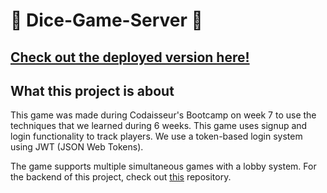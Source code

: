 # 🎲 Dice-Game-Server 🎲
## [Check out the deployed version here!](https://dice-game-client.herokuapp.com/)

## What this project is about
This game was made during Codaisseur's Bootcamp on week 7 to use the techniques that we learned during 6 weeks. This game uses signup and login functionality to track players. We use a token-based login system using JWT (JSON Web Tokens).

The game supports multiple simultaneous games with a lobby system. For the backend of this project, check out [this](https://github.com/Panthari-Panthong/dice-game-server) repository.



